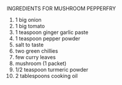 INGREDIENTS FOR MUSHROOM PEPPERFRY
1. 1 big onion
2. 1 big tomato
3. 1 teaspoon ginger garlic paste
4. 1 teaspoon pepper powder
5. salt to taste 
6. two green chillies
7. few curry leaves
8. mushroom (1 packet)
9. 1/2 teaspoon turmeric powder
10. 2 tablespoons cooking oil